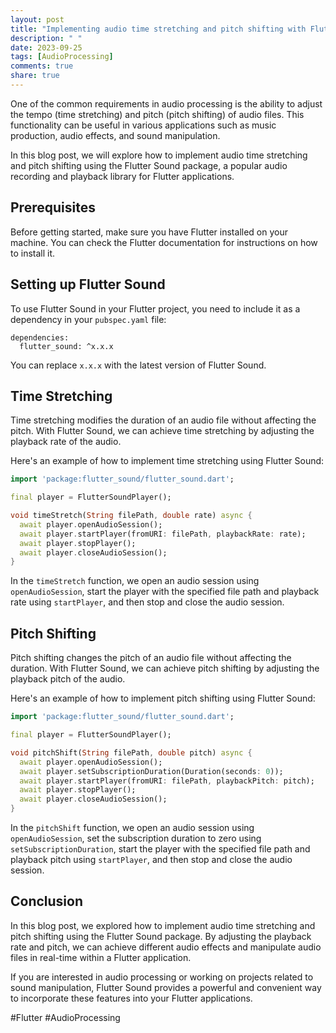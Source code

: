 ```yaml
---
layout: post
title: "Implementing audio time stretching and pitch shifting with Flutter Sound"
description: " "
date: 2023-09-25
tags: [AudioProcessing]
comments: true
share: true
---
```


One of the common requirements in audio processing is the ability to adjust the tempo (time stretching) and pitch (pitch shifting) of audio files. This functionality can be useful in various applications such as music production, audio effects, and sound manipulation.

In this blog post, we will explore how to implement audio time stretching and pitch shifting using the Flutter Sound package, a popular audio recording and playback library for Flutter applications.

## Prerequisites
Before getting started, make sure you have Flutter installed on your machine. You can check the Flutter documentation for instructions on how to install it.

## Setting up Flutter Sound
To use Flutter Sound in your Flutter project, you need to include it as a dependency in your `pubspec.yaml` file:

```
dependencies:
  flutter_sound: ^x.x.x
```

You can replace `x.x.x` with the latest version of Flutter Sound.

## Time Stretching
Time stretching modifies the duration of an audio file without affecting the pitch. With Flutter Sound, we can achieve time stretching by adjusting the playback rate of the audio.

Here's an example of how to implement time stretching using Flutter Sound:

```dart
import 'package:flutter_sound/flutter_sound.dart';

final player = FlutterSoundPlayer();

void timeStretch(String filePath, double rate) async {
  await player.openAudioSession();
  await player.startPlayer(fromURI: filePath, playbackRate: rate);
  await player.stopPlayer();
  await player.closeAudioSession();
}
```

In the `timeStretch` function, we open an audio session using `openAudioSession`, start the player with the specified file path and playback rate using `startPlayer`, and then stop and close the audio session.

## Pitch Shifting
Pitch shifting changes the pitch of an audio file without affecting the duration. With Flutter Sound, we can achieve pitch shifting by adjusting the playback pitch of the audio.

Here's an example of how to implement pitch shifting using Flutter Sound:

```dart
import 'package:flutter_sound/flutter_sound.dart';

final player = FlutterSoundPlayer();

void pitchShift(String filePath, double pitch) async {
  await player.openAudioSession();
  await player.setSubscriptionDuration(Duration(seconds: 0));
  await player.startPlayer(fromURI: filePath, playbackPitch: pitch);
  await player.stopPlayer();
  await player.closeAudioSession();
}
```

In the `pitchShift` function, we open an audio session using `openAudioSession`, set the subscription duration to zero using `setSubscriptionDuration`, start the player with the specified file path and playback pitch using `startPlayer`, and then stop and close the audio session.

## Conclusion
In this blog post, we explored how to implement audio time stretching and pitch shifting using the Flutter Sound package. By adjusting the playback rate and pitch, we can achieve different audio effects and manipulate audio files in real-time within a Flutter application.

If you are interested in audio processing or working on projects related to sound manipulation, Flutter Sound provides a powerful and convenient way to incorporate these features into your Flutter applications.

#Flutter #AudioProcessing